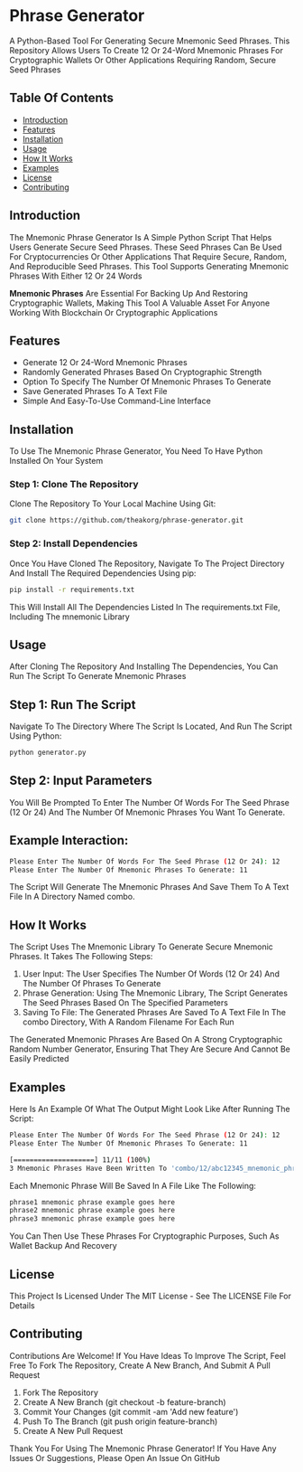 # Phrase Generator

A Python-Based Tool For Generating Secure Mnemonic Seed Phrases. This Repository Allows Users To Create 12 Or 24-Word Mnemonic Phrases For Cryptographic Wallets Or Other Applications Requiring Random, Secure Seed Phrases

## Table Of Contents

- [Introduction](#introduction)
- [Features](#features)
- [Installation](#installation)
- [Usage](#usage)
- [How It Works](#how-it-works)
- [Examples](#examples)
- [License](#license)
- [Contributing](#contributing)

## Introduction

The Mnemonic Phrase Generator Is A Simple Python Script That Helps Users Generate Secure Seed Phrases. These Seed Phrases Can Be Used For Cryptocurrencies Or Other Applications That Require Secure, Random, And Reproducible Seed Phrases. This Tool Supports Generating Mnemonic Phrases With Either 12 Or 24 Words

**Mnemonic Phrases** Are Essential For Backing Up And Restoring Cryptographic Wallets, Making This Tool A Valuable Asset For Anyone Working With Blockchain Or Cryptographic Applications

## Features

- Generate 12 Or 24-Word Mnemonic Phrases
- Randomly Generated Phrases Based On Cryptographic Strength
- Option To Specify The Number Of Mnemonic Phrases To Generate
- Save Generated Phrases To A Text File
- Simple And Easy-To-Use Command-Line Interface

## Installation

To Use The Mnemonic Phrase Generator, You Need To Have Python Installed On Your System

### Step 1: Clone The Repository

Clone The Repository To Your Local Machine Using Git:

```bash
git clone https://github.com/theakorg/phrase-generator.git
```

### Step 2: Install Dependencies

Once You Have Cloned The Repository, Navigate To The Project Directory And Install The Required Dependencies Using pip:

```bash
pip install -r requirements.txt
```

This Will Install All The Dependencies Listed In The requirements.txt File, Including The mnemonic Library

## Usage

After Cloning The Repository And Installing The Dependencies, You Can Run The Script To Generate Mnemonic Phrases

## Step 1: Run The Script

Navigate To The Directory Where The Script Is Located, And Run The Script Using Python:

```bash
python generator.py
```

## Step 2: Input Parameters

You Will Be Prompted To Enter The Number Of Words For The Seed Phrase (12 Or 24) And The Number Of Mnemonic Phrases You Want To Generate.

## Example Interaction:

```bash
Please Enter The Number Of Words For The Seed Phrase (12 Or 24): 12
Please Enter The Number Of Mnemonic Phrases To Generate: 11
```

The Script Will Generate The Mnemonic Phrases And Save Them To A Text File In A Directory Named combo.

## How It Works

The Script Uses The Mnemonic Library To Generate Secure Mnemonic Phrases. It Takes The Following Steps:

1. User Input: The User Specifies The Number Of Words (12 Or 24) And The Number Of Phrases To Generate
2. Phrase Generation: Using The Mnemonic Library, The Script Generates The Seed Phrases Based On The Specified Parameters
3. Saving To File: The Generated Phrases Are Saved To A Text File In The combo Directory, With A Random Filename For Each Run

The Generated Mnemonic Phrases Are Based On A Strong Cryptographic Random Number Generator, Ensuring That They Are Secure And Cannot Be Easily Predicted

## Examples

Here Is An Example Of What The Output Might Look Like After Running The Script:

```bash
Please Enter The Number Of Words For The Seed Phrase (12 Or 24): 12
Please Enter The Number Of Mnemonic Phrases To Generate: 11

[====================] 11/11 (100%)
3 Mnemonic Phrases Have Been Written To 'combo/12/abc12345_mnemonic_phrases.txt'
```

Each Mnemonic Phrase Will Be Saved In A File Like The Following:

```bash
phrase1 mnemonic phrase example goes here
phrase2 mnemonic phrase example goes here
phrase3 mnemonic phrase example goes here
```

You Can Then Use These Phrases For Cryptographic Purposes, Such As Wallet Backup And Recovery

## License

This Project Is Licensed Under The MIT License - See The LICENSE File For Details

## Contributing

Contributions Are Welcome! If You Have Ideas To Improve The Script, Feel Free To Fork The Repository, Create A New Branch, And Submit A Pull Request

1. Fork The Repository
2. Create A New Branch (git checkout -b feature-branch)
3. Commit Your Changes (git commit -am 'Add new feature')
4. Push To The Branch (git push origin feature-branch)
5. Create A New Pull Request

Thank You For Using The Mnemonic Phrase Generator! If You Have Any Issues Or Suggestions, Please Open An Issue On GitHub
